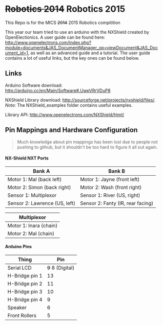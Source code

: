 ~~Robotics 2014~~ Robotics 2015
============

This Repo is for the MICS ~~2014~~ 2015 Robotics compitition

This year our team tried to use an arduino with the NXShield created by OpenElectionics.
A user guide can be found here: http://www.openelectrons.com/index.php?module=documents&JAS_DocumentManager_op=viewDocument&JAS_Document_id=1, as well as an advanced guide and a tutorial.
The user guide contains a lot of useful links, but the key ones can be found below.

## Links

Arduino Software download: http://arduino.cc/en/Main/Software#.UwpVRrVDuP8

NXShield Library download: http://sourceforge.net/projects/nxshield/files/. _Note:_ The NXShield_examples folder contains useful examples.

Library API: http://www.openelectrons.com/NXShield/html/

## Pin Mappings and Hardware Configuration

> Much knowledge about pin mappings has been lost due to people not pushing to github, but it shouldn't be
too hard to figure it all out again.

#### NX-Shield NXT Ports
|Bank A                             | Bank B                              |
| --------------------------------- | ----------------------------------- |
| Motor 1: Mal (back left)          | Motor 1: Jayne (front left)         |
| Motor 2: Simon (back right)       | Motor 2: Wash (front right)         |
| Sensor 1: Multiplexor             | Sensor 1: River (US, right)         |
| Sensor 2: Lawrence (US, left)     | Sensor 2: Fanty (IR, rear facing)   |

| Multiplexor            | 
| ---------------------- |
| Motor 1: Inara (chain) |
| Motor 2: Mal (chain)   |

#### Arduino Pins
|Thing          |Pin             |
|---------------|----------------|
|Serial LCD     |~~9~~ 8 (Digital)     |
|H-Bridge pin 1 |13              |
|H-Bridge pin 2 |11              |
|H-Bridge pin 3 |10              |
|H-Bridge pin 4 |9               |
|Speaker        |6               |
|Front Rollers  |5               |



